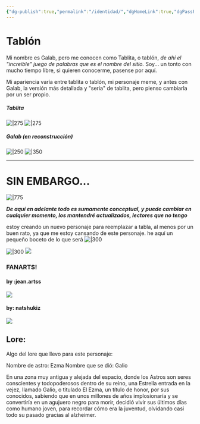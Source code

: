 ```yaml
---
{"dg-publish":true,"permalink":"/identidad/","dgHomeLink":true,"dgPassFrontmatter":false}
---
```




# Tablón

 Mi nombre es Galab, pero me conocen como Tablita, o tablón, *de ahí el "increible" juego de palabras que es el nombre del sitio.* Soy... un tonto con mucho tiempo libre, si quieren conocerme, pasense por aquí.

Mi apariencia varía entre tablita o tablón, mi personaje meme, y antes con Galab, la versión más detallada y "seria" de tablita, pero pienso cambiarla por un ser propio.

##### Tablita

![|275](https://i.imgur.com/7oO0RJr.gif)  ![|275](https://i.imgur.com/OrSSfZv.png|left)

##### Galab (en reconstrucción)

![|250](https://i.imgur.com/uZbFPRi.png)  ![|350](https://i.imgur.com/roJfinS.gif)


---

# SIN EMBARGO...
![|775](https://i.imgur.com/SvZ7juf.png)

***De aquí en adelante todo es sumamente conceptual, y puede cambiar en cualquier momento, los mantendré actualizados, lectores que no tengo***

estoy creando un nuevo personaje para reemplazar a tabla, al menos por un buen rato, ya que me estoy cansando de este personaje. he aquí un pequeño boceto de lo que será
![|300](https://i.imgur.com/IedpwqN.png)
 
![|300](https://i.imgur.com/EmzpmJ4.png)
![](https://i.imgur.com/hF5Zaug.png)



### FANARTS!
#### by :jean.artss

![](https://i.imgur.com/DkDobGm.png)
#### by: natshukiz

![](https://i.imgur.com/4rq4FMQ.png)

## Lore:
Algo del lore que llevo para este personaje: 

Nombre de astro: Ezma
Nombre que se dió: Galio

En una zona muy antigua y alejada del espacio, donde los Astros son seres conscientes y todopoderosos dentro de su reino, una Estrella entrada en la vejez, llamado Galio, o titulado El Ezma, un título de honor, por sus conocidos, sabiendo que en unos millones de años implosionaría y se convertiría en un agujuero negro para morir, decidió vivir sus  últimos días como humano joven, para recordar cómo era la juventud, olvidando casi todo su pasado gracias al alzheimer.

